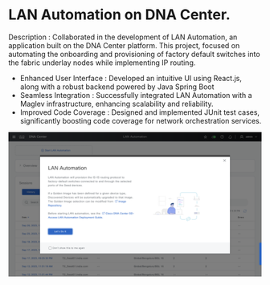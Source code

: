 # LAN Automation on DNA Center.

Description : Collaborated in the development of LAN Automation, an application built on the DNA Center platform. This
project, focused on automating the onboarding and provisioning of factory default switches into the fabric underlay nodes
while implementing IP routing.

* Enhanced User Interface : Developed an intuitive UI using React.js, along with a robust backend powered by
Java Spring Boot
* Seamless Integration : Successfully integrated LAN Automation with a Maglev infrastructure, enhancing
scalability and reliability.
* Improved Code Coverage : Designed and implemented JUnit test cases, significantly boosting code coverage for
network orchestration services.

![image](https://github.com/20gurpreet01/LAN-Automation./blob/main/LAN-Automation.png)
